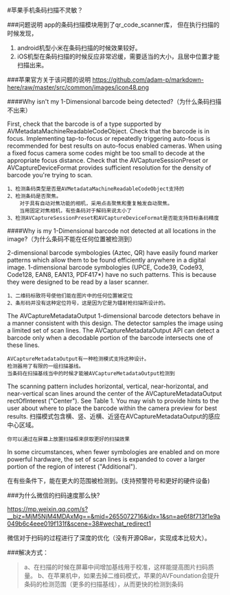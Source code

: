 #苹果手机条码扫描不灵敏？

###问题说明
app的条码扫描模块用到了qr_code_scanner库，
但在执行扫描的时候发现，
1. android机型小米在条码扫描的时候效果较好。
2. iOS机型在条码扫描的时候反应非常迟缓，需要适当的大小，且居中位置才能扫描出来。

###苹果官方关于该问题的说明
https://github.com/adam-p/markdown-here/raw/master/src/common/images/icon48.png

####Why isn't my 1-Dimensional barcode being detected?（为什么条码扫描不出来）

First, check that the barcode is of a type supported by AVMetadataMachineReadableCodeObject.
Check that the barcode is in focus. Implementing tap-to-focus or repeatedly triggering auto-focus is recommended for best results on auto-focus enabled cameras. When using a fixed focus camera some codes might be too small to decode at the appropriate focus distance.
Check that the AVCaptureSessionPreset or AVCaptureDeviceFormat provides sufficient resolution for the density of barcode you're trying to scan.

```
1、检测条码类型是否是AVMetadataMachineReadableCodeObject支持的
2、检测条码是否聚焦。
    对于具有自动对焦功能的相机，采用点击聚焦和重复触发自动聚焦。
    当用固定对焦相机，有些条码对于解码来说太小了
3、检测AVCaptureSessionPreset和AVCaptureDeviceFormat是否能支持目标条码精度
```

####Why is my 1-Dimensional barcode not detected at all locations in the image?（为什么条码不能在任何位置被检测到）

2-dimensional barcode symbologies (Aztec, QR) have easily found marker patterns which allow them to be found efficiently anywhere in a digital image. 1-dimensional barcode symbologies (UPCE, Code39, Code93, Code128, EAN8, EAN13, PDF417*) have no such patterns. This is because they were designed to be read by a laser scanner.

```
1、二维码标致符号使他们能在图片中的任何位置被定位
2、条形码并没有这种定位符号，这是因为它是为镭射枪扫描所设计的。
```

The AVCaptureMetadataOutput 1-dimensional barcode detectors behave in a manner consistent with this design. The detector samples the image using a limited set of scan lines. The AVCaptureMetadataOutput API can detect a barcode only when a decodable portion of the barcode intersects one of these lines.

```
AVCaptureMetadataOutput有一种检测模式支持这种设计。
检测器用了有限的一组扫描基线。
当条码在扫描基线当中的时候才能被AVCaptureMetadataOutput检测到
```

The scanning pattern includes horizontal, vertical, near-horizontal, and near-vertical scan lines around the center of the AVCaptureMetadataOutput rectOfInterest ("Center"). See Table 1. You may wish to provide hints to the user about where to place the barcode within the camera preview for best results.
扫描模式包含横、竖、近横、近竖在AVCaptureMetadataOutput的感应中心区域。
```
你可以通过在屏幕上放置扫描框来获取更好的扫描效果
```

In some circumstances, when fewer symbologies are enabled and on more powerful hardware, the set of scan lines is expanded to cover a larger portion of the region of interest ("Additional").

在有些条件下，能在更大的范围被检测到。(支持预警符号和更好的硬件设备)

###为什么微信的扫码速度那么快?

https://mp.weixin.qq.com/s?__biz=MjM5NjM4MDAxMg==&mid=2655072716&idx=1&sn=ae6f8f713f1e9a049b6c4eee019f131f&scene=38#wechat_redirect1

微信对于扫码的过程进行了深度的优化（没有开源QBar，实现成本比较大）。

###解决方式：
>a、在扫描的时候在屏幕中间增加基线用于校准，这样能提高图片扫码质量。 
>b、在苹果机中，如果去掉二维码模式，苹果的AVFoundation会提升条码的检测范围（更多的扫描基线），从而更快的检测到条码